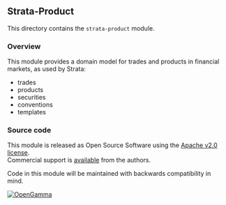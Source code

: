 Strata-Product
--------------
This directory contains the `strata-product` module.

### Overview

This module provides a domain model for trades and products in financial markets, as used by Strata:

* trades
* products
* securities
* conventions
* templates


### Source code

This module is released as Open Source Software using the
[Apache v2.0 license](https://www.apache.org/licenses/LICENSE-2.0.html).  
Commercial support is [available](https://opengamma.com/) from the authors.

Code in this module will be maintained with backwards compatibility in mind.

[![OpenGamma](https://s3-eu-west-1.amazonaws.com/og-public-downloads/og-logo-alpha.png "OpenGamma")](https://opengamma.com/)
